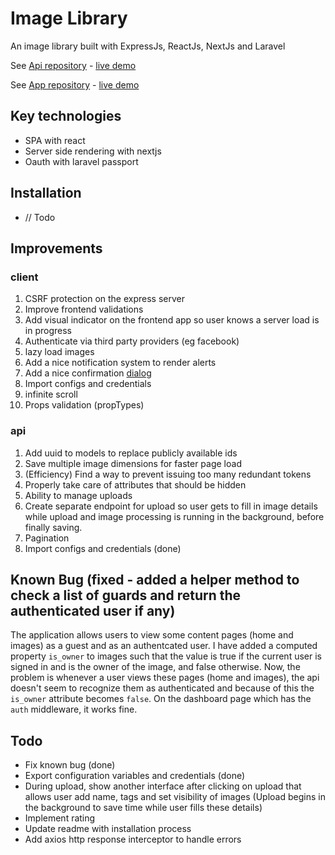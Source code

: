 # Image Library

An image library built with ExpressJs, ReactJs, NextJs and Laravel

See [Api repository](https://github.com/Godofbrowser/laravel-image-library-api) - [live demo](http://image-library-api.herokuapp.com/)

See [App repository](https://github.com/Godofbrowser/react-image-library-app) - [live demo](http://image-library-app.herokuapp.com/)

## Key technologies
- SPA with react
- Server side rendering with nextjs
- Oauth with laravel passport

## Installation

-   // Todo

## Improvements

### client
1. CSRF protection on the express server
2. Improve frontend validations
3. Add visual indicator on the frontend app so user knows a server load is in progress
4. Authenticate via third party providers (eg facebook)
5. lazy load images
6. Add a nice notification system to render alerts
7. Add a nice confirmation [dialog](https://github.com/Godofbrowser/vuejs-dialog/)
8. Import configs and credentials
9. infinite scroll
9. Props validation (propTypes)

### api
1. Add uuid to models to replace publicly available ids
2. Save multiple image dimensions for faster page load
3. (Efficiency) Find a way to prevent issuing too many redundant tokens
4. Properly take care of attributes that should be hidden
5. Ability to manage uploads
6. Create separate endpoint for upload so user gets to fill in image details while upload and image processing is running in the background, before finally saving.
7. Pagination
8. Import configs and credentials (done)

## Known Bug (fixed - added a helper method to check a list of guards and return the authenticated user if any)

The application allows users to view some content pages (home and images) as a guest and as an authentcated user.
I have added a computed property `is_owner` to images such that the value is true if the current user is signed in and is the owner of the image, and false otherwise.
Now, the problem is whenever a user views these pages  (home and images), the api doesn't seem to recognize them as authenticated and because of this the `is_owner` attribute becomes `false`. On the dashboard page which has the `auth` middleware, it works fine.

## Todo


- Fix known bug (done)
- Export configuration variables and credentials (done)
- During upload, show another interface after clicking on upload that allows user add name, tags and set visibility of images (Upload begins in the background to save time while user fills these details)
- Implement rating
- Update readme with installation process
- Add axios http response interceptor to handle errors
